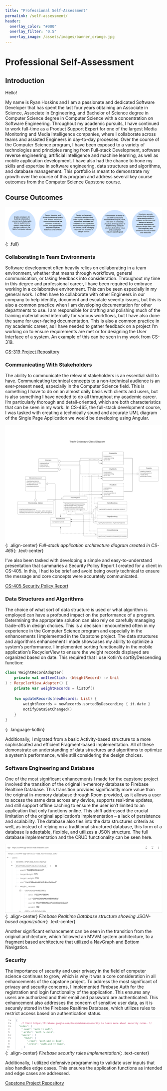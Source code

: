 ```yaml
---
title: "Professional Self-Assessment"
permalink: /self-assessment/
header:
  overlay_color: "#000"
  overlay_filter: "0.5"
  overlay_image: /assets/images/banner_orange.jpg
---
```


# Professional Self-Assessment

## Introduction

Hello! 

My name is Ryan Hoskins and I am a passionate and dedicated Software Developer that has spent the last four years obtaining an Associate in Science, Associate in Engineering, and Bachelor of Science degree in Computer Science degree in Computer Science with a concentration on Software Engineering. Throughout my academic pursuits, I have continued to work full-time as a Product Support Expert for one of the largest Media Monitoring and Media Intelligence companies, where I collaborate across teams and assisted Engineers in day-to-day processes. Over the course of the Computer Science program, I have been exposed to a variety of technologies and principles ranging from Full-stack Development, software reverse engineering, artificial intelligence and machine learning, as well as mobile application development. I have also had the chance to hone my skills and expertise in software engineering, data structures and algorithms, and database management. This portfolio is meant to demonstrate my growth over the course of this program and address several key course outcomes from the Computer Science Capstone course.  

## Course Outcomes

![Course Outcomes](/assets/images/course_outcome.png){: .full}

### Collaborating In Team Environments
Software development often heavily relies on collaborating in a team environment, whether that means through workflows, general communication, or taking feedback into consideration. Throughout my time in this degree and professional career, I have been required to embrace working in a collaborative environment. This can be seen especially in my general work. I often have to collaborate with other Engineers in our company to help identify, document and escalate severity issues, but this is also a common practice when I am developing documentation for other departments to use. I am responsible for drafting and polishing much of the training material used internally for various workflows, but I have also done the same for user-facing documentation. This is also a common practice in my academic career, as I have needed to gather feedback on a project I’m working on to ensure requirements are met or for designing the User Interface of a system. An example of this can be seen in my work from CS-319. 

  <a href="https://github.com/ryan-m-hoskins/CS319" class="btn btn--primary btn--large">CS-319 Project Repository <i class="fab fa-github"></i></a>
  
### Communicating With Stakeholders 
The ability to communicate the relevant stakeholders is an essential skill to have. Communicating technical concepts to a non-technical audience is an ever-present need, especially in the Computer Science field. This is something I have to do on an almost daily basis with clients and users, but is also something I have needed to do all throughout my academic career. I’m particularly thorough and detail-oriented, which are both characteristics that can be seen in my work. In CS-465, the full-stack development course, I was tasked with creating a technically sound and accurate UML diagram of the Single Page Application we would be developing using Angular. 

![Travlr UML Diagram](/assets/images/Travlr_UML.png){: .align-center}
*Full-stack application architecture diagram created in CS-465*{: .text-center}

I’ve also been tasked with developing a simple and easy-to-understand presentation that summaries a Security Policy Report I created for a client in CS-405. In this, I had to be brief and avoid being overly technical to ensure the message and core concepts were accurately communicated. 

  <a href="https://github.com/ryan-m-hoskins/CS405/blob/main/Hoskins_CS405_Mod7_Project2.pptx" class="btn btn--primary btn--large">CS-405 Security Policy Report <i class="fab fa-github"></i></a>

### Data Structures and Algorithms
The choice of what sort of data structure is used or what algorithm is employed can have a profound impact on the performance of a program. Determining the appropriate solution can also rely on carefully managing trade-offs in design choices. This is a decision I encountered often in my experience in the Computer Science program and especially in the enhancements I implemented in the Capstone project. The data structures and algorithms enhancement I made showcases my ability to optimize a system’s performance. I implemented sorting functionality in the mobile application’s RecyclerView to ensure the weight records displayed are organized based on date. This required that I use Kotlin’s sortByDescending function:
```kotlin
class WeightRecordAdapter(
    private val onItemClick: (WeightRecord) -> Unit
) : RecyclerView.Adapter() {
    private var weightRecords = listOf()

    fun updateRecords(newRecords: List) {
        weightRecords = newRecords.sortedByDescending { it.date }
        notifyDataSetChanged()
    }
}
```
{: .language-kotlin}

Additionally, I migrated from a basic Activity-based structure to a more sophisticated and efficient Fragment-based implementation. All of these demonstrate an understanding of data structures and algorithms to optimize a system’s performance, while still considering the design choices. 

### Software Engineering and Database
One of the most significant enhancements I made for the capstone project involved the transition of the original in-memory database to Firebase Realtime Database. This transition provides significantly more value than the original in-memory database through Room provided, as it allows a user to access the same data across any device, supports real-time updates, and still support offline caching to ensure the user isn’t limited to an application that only functions online. This shift addressed the crucial limitation of the original application’s implementation – a lack of persistence and scalability. The database also ties into the data structures criteria as well, as instead of relying on a traditional structured database, this form of a database is adaptable, flexible, and utilizes a JSON structure. The full database implementation and the CRUD functionality can be seen here. 

![Database Structure](/assets/images/db_structure.png){: .align-center}
*Firebase Realtime Database structure showing JSON-based organization*{: .text-center}

Another significant enhancement can be seen in the transition from the original architecture, which followed an MVVM system architecture, to a fragment based architecture that utilized a NavGraph and Bottom Navigation. 

### Security
The importance of security and user privacy in the field of computer science continues to grow, which is why it was a core consideration in all enhancements of the capstone project. To address the most significant of privacy and security concerns, I implemented Firebase Auth for the registration and login functionality of the application. This ensures any users are authorized and their email and password are authenticated. This enhancement also addresses the concern of sensitive user data, as it is securely stored in the Firebase Realtime Database, which utilizes rules to restrict access based on authentication status. 
![Database Rules](/assets/images/db_rules.png){: .align-center}
*Firebase security rules implementation*{: .text-center}

  Additionally, I utilized defensive programming to validate user inputs that also handles edge cases. This ensures the application functions as intended and edge cases are addressed. 

  <a href="https://github.com/ryan-m-hoskins/CS499_WTA/blob/cs499_v2.4/app/src/main/java/com/example/cs499_app/BottomSheetEditWeight.kt" class="btn btn--primary btn--large">Capstone Project Repository <i class="fab fa-github"></i></a>
  

